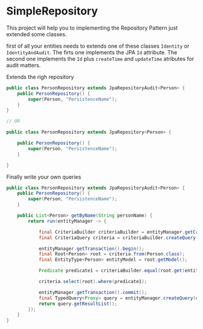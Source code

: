 # SimpleRepository

This project will help you to implementing the Repository Pattern just extended some classes.



first of all your entities needs to extends one of these classes `Identity` or `IdentityAndAudit`. 
The firts one implements the JPA `Id` attribute. The second one implements the `Id` plus `createTime` and  `updateTime` atributes for audit matters.

Extends the righ repository

```java
public class PersonRepository extends JpaRepositoryAudit<Person> {
    public PersonRepository() {
        super(Person, "PersistenceName");
    }
}

// OR

public class PersonRepository extends JpaRepository<Person> {

    public PersonRepository() {
        super(Person, "PersistenceName");
    }

}
```
Finally write your own queries

```java
public class PersonRepository extends JpaRepositoryAudit<Person> {
    public PersonRepository() {
        super(Person, "PersistenceName");
    }

    public List<Person> getByName(String personName) {
        return run(entityManager -> {

            final CriteriaBuilder criteriaBuilder = entityManager.getCriteriaBuilder();
            final CriteriaQuery criteria = criteriaBuilder.createQuery(Proxy.class);

            entityManager.getTransaction().begin();
            final Root<Person> root = criteria.from(Person.class);
            final EntityType<Person> entityModel = root.getModel();

            Predicate predicate1 = criteriaBuilder.equal(root.get(entityModel.getSingularAttribute("name", Boolean.class)), personName);

            criteria.select(root).where(predicate1);

            entityManager.getTransaction().commit();
            final TypedQuery<Proxy> query = entityManager.createQuery(criteria);
            return query.getResultList();
        });
    }
}
```
